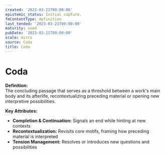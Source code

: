 ```yaml
---
created: '2023-03-21T00:00:00'
epistemic_status: Initial capture.
fmContentType: definition
last_tended: '2023-03-21T00:00:00'
maturity: seed
pubDate: '2023-03-21T00:00:00'
scale: micro
source: Coda
title: Coda
---
```


# Coda

**Definition:**  
The concluding passage that serves as a threshold between a work's main body and its afterlife, recontextualizing preceding material or opening new interpretive possibilities.

**Key Attributes:**  
- **Completion & Continuation:** Signals an end while hinting at new contexts  
- **Recontextualization:** Revisits core motifs, framing how preceding material is interpreted  
- **Tension Management:** Resolves or introduces new questions and possibilities
